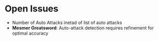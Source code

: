 # Open Issues

- Number of Auto Attacks inetad of list of auto attacks
- **Mesmer Greatsword**: Auto-attack detection requires refinement for optimal accuracy
